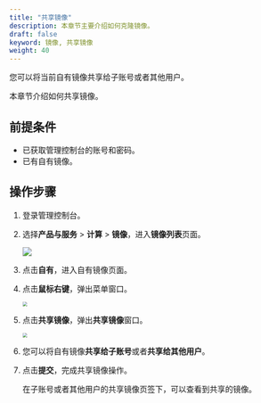 ```yaml
---
title: "共享镜像"
description: 本章节主要介绍如何克隆镜像。
draft: false
keyword: 镜像, 共享镜像
weight: 40
---
```


您可以将当前自有镜像共享给子账号或者其他用户。

本章节介绍如何共享镜像。

## 前提条件

- 已获取管理控制台的账号和密码。
- 已有自有镜像。

## 操作步骤

1. 登录管理控制台。

2. 选择**产品与服务** > **计算** > **镜像**，进入**镜像列表**页面。

   ![](/compute/vm/_images/vm_images_list.png)

3. 点击**自有**，进入自有镜像页面。

3. 点击**鼠标右键**，弹出菜单窗口。

   <img src="/compute/vm/_images/vm_share_image.png" style="zoom:50%;" />

4. 点击**共享镜像**，弹出**共享镜像**窗口。

   <img src="/compute/vm/_images/vm_share_image_win.png" style="zoom:50%;" />

5. 您可以将自有镜像**共享给子账号**或者**共享给其他用户**。

6. 点击**提交**，完成共享镜像操作。

   在子账号或者其他用户的共享镜像页签下，可以查看到共享的镜像。
